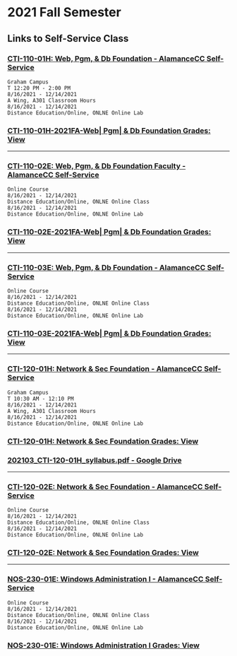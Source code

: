 # 2021 Fall Semester

## Links to Self-Service Class

### [CTI-110-01H: Web, Pgm, & Db Foundation - AlamanceCC Self-Service](https://ss-prod.cloud.alamancecc.edu/Student/Student/Faculty/FacultyNavigation/71361)

```text
Graham Campus
T 12:20 PM - 2:00 PM
8/16/2021 - 12/14/2021
A Wing, A301 Classroom Hours
8/16/2021 - 12/14/2021
Distance Education/Online, ONLNE Online Lab
```

### [CTI-110-01H-2021FA-Web| Pgm| & Db Foundation Grades: View](https://alamancecc.mrooms.net/grade/report/grader/index.php?id=8598)

---

### [CTI-110-02E: Web, Pgm, & Db Foundation Faculty - AlamanceCC Self-Service](https://ss-prod.cloud.alamancecc.edu/Student/Student/Faculty/FacultyNavigation/71362)

```test
Online Course
8/16/2021 - 12/14/2021
Distance Education/Online, ONLNE Online Class
8/16/2021 - 12/14/2021
Distance Education/Online, ONLNE Online Lab
```

### [CTI-110-02E-2021FA-Web| Pgm| & Db Foundation Grades: View](https://alamancecc.mrooms.net/grade/report/grader/index.php?id=8599)

---

### [CTI-110-03E: Web, Pgm, & Db Foundation - AlamanceCC Self-Service](https://ss-prod.cloud.alamancecc.edu/Student/Student/Faculty/FacultyNavigation/73549)

```text
Online Course
8/16/2021 - 12/14/2021
Distance Education/Online, ONLNE Online Class
8/16/2021 - 12/14/2021
Distance Education/Online, ONLNE Online Lab
```

### [CTI-110-03E-2021FA-Web| Pgm| & Db Foundation Grades: View](https://alamancecc.mrooms.net/grade/report/grader/index.php?id=9262)

---

### [CTI-120-01H: Network & Sec Foundation - AlamanceCC Self-Service](https://ss-prod.cloud.alamancecc.edu/Student/Student/Faculty/FacultyNavigation/71364)

```text
Graham Campus
T 10:30 AM - 12:10 PM
8/16/2021 - 12/14/2021
A Wing, A301 Classroom Hours
8/16/2021 - 12/14/2021
Distance Education/Online, ONLNE Online Lab
```

### [CTI-120-01H: Network & Sec Foundation Grades: View](https://alamancecc.mrooms.net/grade/report/grader/index.php?id=8600)

### [202103_CTI-120-01H_syllabus.pdf - Google Drive](https://drive.google.com/file/d/1qaxT_QEv2Vg36bxcElThaXH9wz3EIrwY/view)

---

### [CTI-120-02E: Network & Sec Foundation - AlamanceCC Self-Service](https://ss-prod.cloud.alamancecc.edu/Student/Student/Faculty/FacultyNavigation/71365)

```text
Online Course
8/16/2021 - 12/14/2021
Distance Education/Online, ONLNE Online Class
8/16/2021 - 12/14/2021
Distance Education/Online, ONLNE Online Lab
```

### [CTI-120-02E: Network & Sec Foundation Grades: View](https://alamancecc.mrooms.net/grade/report/grader/index.php?id=8601)

---

### [NOS-230-01E: Windows Administration I - AlamanceCC Self-Service](https://ss-prod.cloud.alamancecc.edu/Student/Student/Faculty/FacultyNavigation/71376)

```Text
Online Course
8/16/2021 - 12/14/2021
Distance Education/Online, ONLNE Online Class
8/16/2021 - 12/14/2021
Distance Education/Online, ONLNE Online Lab
```

### [NOS-230-01E: Windows Administration I Grades: View](https://alamancecc.mrooms.net/grade/report/grader/index.php?id=8611)
